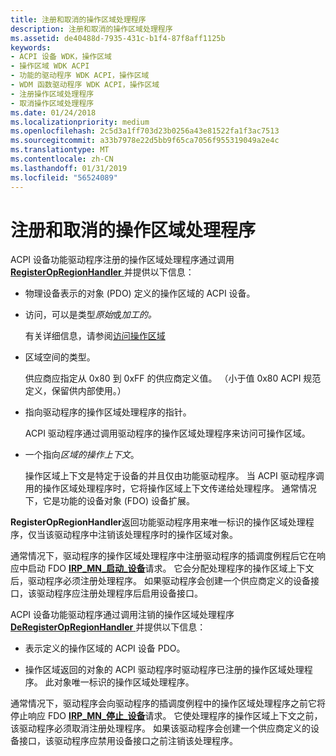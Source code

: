 ```yaml
---
title: 注册和取消的操作区域处理程序
description: 注册和取消的操作区域处理程序
ms.assetid: de40488d-7935-431c-b1f4-87f8aff1125b
keywords:
- ACPI 设备 WDK，操作区域
- 操作区域 WDK ACPI
- 功能的驱动程序 WDK ACPI，操作区域
- WDM 函数驱动程序 WDK ACPI，操作区域
- 注册操作区域处理程序
- 取消操作区域处理程序
ms.date: 01/24/2018
ms.localizationpriority: medium
ms.openlocfilehash: 2c5d3a1ff703d23b0256a43e81522fa1f3ac7513
ms.sourcegitcommit: a33b7978e22d5bb9f65ca7056f955319049a2e4c
ms.translationtype: MT
ms.contentlocale: zh-CN
ms.lasthandoff: 01/31/2019
ms.locfileid: "56524089"
---
```

# <a name="registering-and-deregistering-an-operation-region-handler"></a>注册和取消的操作区域处理程序


ACPI 设备功能驱动程序注册的操作区域处理程序通过调用[ **RegisterOpRegionHandler** ](https://msdn.microsoft.com/library/windows/hardware/ff536158)并提供以下信息：

-   物理设备表示的对象 (PDO) 定义的操作区域的 ACPI 设备。

-   访问，可以是类型*原始*或*加工的。*

    有关详细信息，请参阅[访问操作区域](accessing-an-operation-region.md)

-   区域空间的类型。

    供应商应指定从 0x80 到 0xFF 的供应商定义值。 （小于值 0x80 ACPI 规范定义，保留供内部使用。）

-   指向驱动程序的操作区域处理程序的指针。

    ACPI 驱动程序通过调用驱动程序的操作区域处理程序来访问可操作区域。

-   一个指向*区域的操作上下文*。

    操作区域上下文是特定于设备的并且仅由功能驱动程序。 当 ACPI 驱动程序调用的操作区域处理程序时，它将操作区域上下文传递给处理程序。 通常情况下，它是功能的设备对象 (FDO) 设备扩展。

**RegisterOpRegionHandler**返回功能驱动程序用来唯一标识的操作区域处理程序，仅当该驱动程序中注销该处理程序时的操作区域对象。

通常情况下，驱动程序的操作区域处理程序中注册驱动程序的插调度例程后它在响应中启动 FDO [ **IRP\_MN\_启动\_设备**](https://msdn.microsoft.com/library/windows/hardware/ff551749)请求。 它会分配处理程序的操作区域上下文后，驱动程序必须注册处理程序。 如果驱动程序会创建一个供应商定义的设备接口，该驱动程序应注册处理程序后启用设备接口。

ACPI 设备功能驱动程序通过调用注销的操作区域处理程序[ **DeRegisterOpRegionHandler** ](https://msdn.microsoft.com/library/windows/hardware/ff536135)并提供以下信息：

-   表示定义的操作区域的 ACPI 设备 PDO。

-   操作区域返回的对象的 ACPI 驱动程序时驱动程序已注册的操作区域处理程序。 此对象唯一标识的操作区域处理程序。

通常情况下，驱动程序会向驱动程序的插调度例程中的操作区域处理程序之前它将停止响应 FDO [ **IRP\_MN\_停止\_设备**](https://msdn.microsoft.com/library/windows/hardware/ff551755)请求。 它使处理程序的操作区域上下文之前，该驱动程序必须取消注册处理程序。 如果该驱动程序会创建一个供应商定义的设备接口，该驱动程序应禁用设备接口之前注销该处理程序。

 




